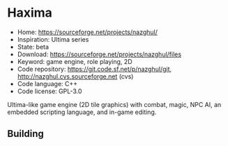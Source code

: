 # Haxima

- Home: https://sourceforge.net/projects/nazghul/
- Inspiration: Ultima series
- State: beta
- Download: https://sourceforge.net/projects/nazghul/files
- Keyword: game engine, role playing, 2D
- Code repository: https://git.code.sf.net/p/nazghul/git, http://nazghul.cvs.sourceforge.net (cvs)
- Code language: C++
- Code license: GPL-3.0

Ultima-like game engine (2D tile graphics) with combat, magic, NPC AI, an embedded scripting language, and in-game editing.

## Building
